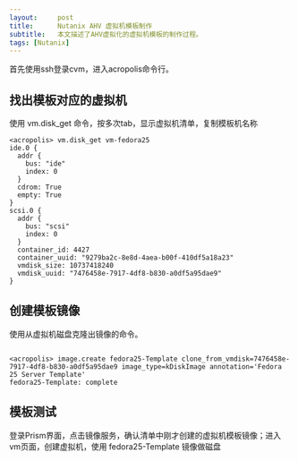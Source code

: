 ```yaml
---
layout:     post
title:      Nutanix AHV 虚拟机模板制作
subtitle:   本文描述了AHV虚拟化的虚拟机模板的制作过程。
tags: [Nutanix]
--- 
```


首先使用ssh登录cvm，进入acropolis命令行。

## 找出模板对应的虚拟机

使用 vm.disk_get 命令，按多次tab，显示虚拟机清单，复制模板机名称

~~~
<acropolis> vm.disk_get vm-fedora25
ide.0 {
  addr {
    bus: "ide"
    index: 0
  }
  cdrom: True
  empty: True
}
scsi.0 {
  addr {
    bus: "scsi"
    index: 0
  }
  container_id: 4427
  container_uuid: "9279ba2c-8e8d-4aea-b00f-410df5a18a23"
  vmdisk_size: 10737418240
  vmdisk_uuid: "7476458e-7917-4df8-b830-a0df5a95dae9"
}
~~~

## 创建模板镜像

使用从虚拟机磁盘克隆出镜像的命令。

~~~

<acropolis> image.create fedora25-Template clone_from_vmdisk=7476458e-7917-4df8-b830-a0df5a95dae9 image_type=kDiskImage annotation='Fedora 25 Server Template'
fedora25-Template: complete

~~~

## 模板测试

登录Prism界面，点击镜像服务，确认清单中刚才创建的虚拟机模板镜像；进入vm页面，创建虚拟机，使用 fedora25-Template 镜像做磁盘

